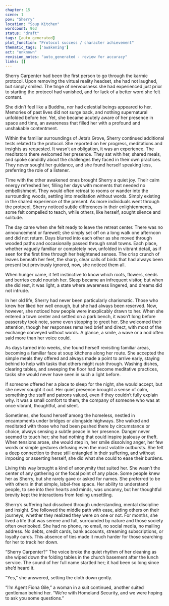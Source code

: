 ```yaml
---
chapter: 15
scene: 1
pov: "Sherry"
location: "Soup Kitchen"
wordcount: 963
status: "draft"
tags: [auto_generated]
plot_function: "Protocol success / character achievement"
thematic_tags: ['awakening']
act: "unknown"
revision_notes: "auto_generated - review for accuracy"
links: []
---
```


Sherry Carpenter had been the first person to go through the karmic protocol. Upon removing the virtual reality headset, she had not laughed, but simply smiled. The tinge of nervousness she had experienced just prior to starting the protocol had vanished, and for lack of a better word she felt content. 

She didn’t feel like a Buddha, nor had celestial beings appeared to her. Memories of past lives did not surge back, and nothing supernatural unfolded before her. Yet, she became acutely aware of her presence in space and time, an awareness that filled her with a profound and unshakable contentment. 

Within the familiar surroundings of Jeta’s Grove, Sherry continued additional tests related to the protocol. She reported on her progress, meditations and insights as requested. It wasn’t an obligation, it was an experience. The meditators there welcomed her presence. They sat with her, shared meals, and spoke candidly about the challenges they faced in their own practices. They never sought her guidance, and she found herself speaking less, preferring the role of a listener. 

Time with the other awakened ones brought Sherry a quiet joy. Their calm energy refreshed her, filling her days with moments that needed no embellishment. They would often retreat to rooms or wander into the surrounding woods, settling into meditation without words. Simply existing in the shared experience of the present. As more individuals went through the protocol, Sherry noticed subtle differences in their enlightenments, some felt compelled to teach, while others, like herself, sought silence and solitude. 

The day came when she felt ready to leave the retreat center. There was no announcement or farewell; she simply set off on a long walk one afternoon and did not return. Days blurred into each other as she moved through wooded paths and occasionally passed through small towns. Each place, whether vaguely familiar or completely new, unfolded in vibrant detail, as if seen for the first time through her heightened senses. The crisp crunch of leaves beneath her feet, the sharp, clear calls of birds that had always been present but previously ignored, now, she noticed them all. 

When hunger came, it felt instinctive to know which roots, flowers, seeds and berries could nourish her. Sleep became an infrequent visitor, but when she did rest, it was light, a state where awareness lingered, and dreams did not intrude. 

In her old life, Sherry had never been particularly charismatic. Those who knew her liked her well enough, but she had always been reserved. Now, however, she noticed how people were inexplicably drawn to her. When she entered a town center and settled on a park bench, it wasn’t long before passersby took note, some even stopping to greet her. She welcomed their attention, though her responses remained brief and direct, with most of the exchange conveyed without words. A glance, a smile, a wave or a nod often said more than her voice could. 

As days turned into weeks, she found herself revisiting familiar areas, becoming a familiar face at soup kitchens along her route. She accepted the simple meals they offered and always made a point to arrive early, staying behind to help with tasks that others might rush through. Washing dishes, clearing tables, and sweeping the floor had become meditative practices, tasks she would never have seen in such a light before. 

If someone offered her a place to sleep for the night, she would accept, but she never sought it out. Her quiet presence brought a sense of calm, something the staff and patrons valued, even if they couldn’t fully explain why. It was a small comfort to them, the company of someone who was at once vibrant, thoughtful, and silent. 

Sometimes, she found herself among the homeless, nestled in encampments under bridges or alongside highways. She walked and meditated with those who had been pushed there by circumstance or choice, always sensing a subtle peace in her presence. Danger never seemed to touch her; she had nothing that could inspire jealousy or theft. When tensions arose, she would step in, her smile dissolving anger, her few words or simple gestures defusing even the most volatile outbursts. She felt a deep connection to those still entangled in their suffering, and without imposing or asserting herself, she did what she could to ease their burdens. 

Living this way brought a kind of anonymity that suited her. She wasn’t the center of any gathering or the focal point of any place. Some people knew her as Sherry, but she rarely gave or asked for names. She preferred to be with others in that simple, label-free space. Her ability to understand people, to see into their hearts and minds, was uncanny, but her thoughtful brevity kept the interactions from feeling unsettling. 

Sherry’s suffering had dissolved through understanding, mental discipline and insight. She followed the middle path with ease, aiding others on their journeys, whether they realized they were on one or not. For months, she lived a life that was serene and full, surrounded by nature and those society often overlooked. She had no phone, no email, no social media, no mailing address. No debts, credit cards, bank accounts, streaming subscriptions, or loyalty cards. This absence of ties made it much harder for those searching for her to track her down. 

“Sherry Carpenter?” The voice broke the quiet rhythm of her cleaning as she wiped down the folding tables in the church basement after the lunch service. The sound of her full name startled her; it had been so long since she’d heard it. 

“Yes,” she answered, setting the cloth down gently. 

“I’m Agent Fiona Gile,” a woman in a suit continued, another suited gentleman behind her. “We’re with Homeland Security, and we were hoping to ask you some questions.”
